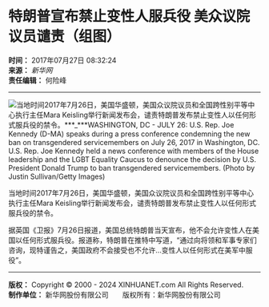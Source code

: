 # 特朗普宣布禁止变性人服兵役 美众议院议员谴责（组图）

**时间：** 2017年07月27日 08:32:24  
**来源：** _新华网_  
**责任编辑：** 何险峰  

---

![当地时间2017年7月26日，美国华盛顿，美国众议院议员和全国跨性别平等中心执行主任Mara Keisling举行新闻发布会，谴责特朗普发布禁止变性人以任何形式服兵役的禁令。***_***WASHINGTON, DC - JULY 26:  U.S. Rep. Joe Kennedy (D-MA) speaks during a press conference condemning the new ban on transgendered servicemembers on July 26, 2017 in Washington, DC.  U.S. Rep. Joe Kennedy held a news conference with members of the House leadership and the LGBT Equality Caucus to denounce the decision by U.S. President Donald Trump to ban transgendered servicemembers.  (Photo by Justin Sullivan/Getty Images)](129664908_15011152250401n.jpg)

当地时间2017年7月26日，美国华盛顿，美国众议院议员和全国跨性别平等中心执行主任Mara Keisling举行新闻发布会，谴责特朗普发布禁止变性人以任何形式服兵役的禁令。 

据英国《卫报》7月26日报道，美国总统特朗普当天宣布，他不会允许变性人在美国以任何形式服兵役。报道称，特朗普在推特中写道，“通过向将领和军事专家们咨询，现特谨告之，美国政府不会接受也不允许…变性人以任何形式在美军中服役”。  

---

**版权：** Copyright © 2000 - 2024 XINHUANET.com All Rights Reserved.  
**制作单位：** 新华网股份有限公司　　版权所有：新华网股份有限公司